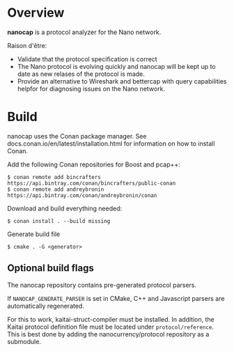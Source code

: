 # Overview

**nanocap** is a protocol analyzer for the Nano network.

Raison d'être:

* Validate that the protocol specification is correct
* The Nano protocol is evolving quickly and nanocap will be kept up to date as new relases of the protocol is made.
* Provide an alternative to Wireshark and bettercap with query capabilities helpfor for diagnosing issues on the Nano network.


# Build

nanocap uses the Conan package manager. See docs.conan.io/en/latest/installation.html for information on how to install Conan.

Add the following Conan repositories for Boost and pcap++:

```
$ conan remote add bincrafters https://api.bintray.com/conan/bincrafters/public-conan
$ conan remote add andreybronin https://api.bintray.com/conan/andreybronin/conan
```

Download and build everything needed:

```
$ conan install . --build missing
```

Generate build file

```
$ cmake . -G <generator>
```

## Optional build flags

The nanocap repository contains pre-generated protocol parsers.

If `NANOCAP_GENERATE_PARSER` is set in CMake, C++ and Javascript parsers are automatically regenerated.

For this to work, kaitai-struct-compiler must be installed. In addition, the Kaitai protocol definition file must be located under `protocol/reference`. This is best done by adding the nanocurrency/protocol repository as a submodule.

